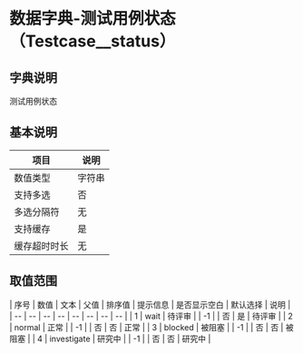 # 数据字典-测试用例状态（Testcase__status）
## 字典说明
测试用例状态

## 基本说明
| 项目 | 说明 |
| -- | -- |
| 数值类型 | 字符串 |
| 支持多选 | 否 |
| 多选分隔符 | 无 |
| 支持缓存 | 是 |
| 缓存超时时长 | 无 |

## 取值范围
| 序号 | 数值 | 文本 | 父值 | 排序值 | 提示信息 | 是否显示空白 | 默认选择 | 说明 |
| -- | -- | -- | -- | -- | -- | -- | -- |
| 1 | wait | 待评审 |  | -1 |  | 否 | 是 | 待评审 |
| 2 | normal | 正常 |  | -1 |  | 否 | 否 | 正常 |
| 3 | blocked | 被阻塞 |  | -1 |  | 否 | 否 | 被阻塞 |
| 4 | investigate | 研究中 |  | -1 |  | 否 | 否 | 研究中 |


